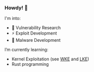 ### Howdy! 👋

I'm into:
- 🔭 Vulnerability Research
- ⚡  Exploit Development
- 🚂 Malware Development

I’m currently learning:
- Kernel Exploitation (see [WKE](https://github.com/0reome1ster/WKE) and [LKE](https://github.com/0reome1ster/LKE))
- Rust programming
